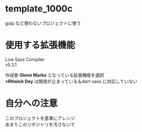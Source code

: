 # template_1000c

gulp など使わないプロジェクトに使う

# 使用する拡張機能

Live Sass Compiler  
v5.3.1

作成者 **Glenn Marks** となっている拡張機能を選択  
※**Ritwick Dey** は開発が止まっている＆dart-sass に対応していない

# 自分への注意

このプロジェクトを基準にアレンジ  
あまりこのリポジトリを汚さないで
